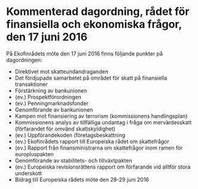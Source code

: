 # Kommenterad dagordning, rådet för finansiella och ekonomiska frågor, den 17 juni 2016

På Ekofinrådets möte den 17 juni 2016 finns följande punkter på dagordningen:

* Direktivet mot skatteundandraganden
* Det fördjupade samarbetet på området för skatt på finansiella transaktioner
* Förstärkning av bankunionen
* (ev.) Prospektförordningen
* (ev.) Penningmarknadsfonder
* Genomförande av bankunionen
* Kampen mot finansiering av terrorism (kommissionens handlingsplan)
* Kommissionens analys av tillfälliga undantag i fråga om mervärdesskatt (förfarandet för omvänd skattskyldighet)
* (ev.) Uppförandekoden (företagsbeskattning
* (ev.) Ekofinrådets rapport till Europeiska rådet om skattefrågor
* (ev.) Rapport från finansministrarna om skattefrågor inom ramen för europluspakten
* Genomförande av stabilitets- och tillväxtpakten
* (ev.) Europeiska revisionsrättens rapport om förfarande vid alltför stora underskott
* Bidrag till Europeiska rådets möte den 28-29 juni 2016
